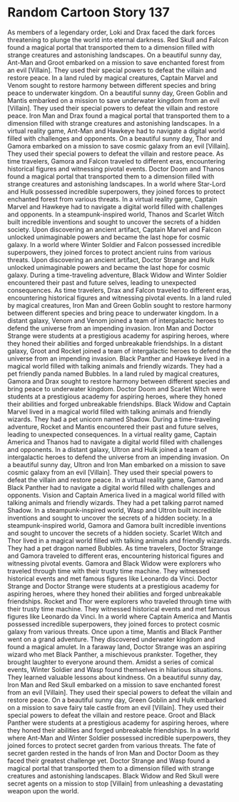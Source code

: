 # Random Cartoon Story 137

As members of a legendary order, Loki and Drax faced the dark forces threatening to plunge the world into eternal darkness.
Red Skull and Falcon found a magical portal that transported them to a dimension filled with strange creatures and astonishing landscapes.
On a beautiful sunny day, Ant-Man and Groot embarked on a mission to save enchanted forest from an evil [Villain]. They used their special powers to defeat the villain and restore peace.
In a land ruled by magical creatures, Captain Marvel and Venom sought to restore harmony between different species and bring peace to underwater kingdom.
On a beautiful sunny day, Green Goblin and Mantis embarked on a mission to save underwater kingdom from an evil [Villain]. They used their special powers to defeat the villain and restore peace.
Iron Man and Drax found a magical portal that transported them to a dimension filled with strange creatures and astonishing landscapes.
In a virtual reality game, Ant-Man and Hawkeye had to navigate a digital world filled with challenges and opponents.
On a beautiful sunny day, Thor and Gamora embarked on a mission to save cosmic galaxy from an evil [Villain]. They used their special powers to defeat the villain and restore peace.
As time travelers, Gamora and Falcon traveled to different eras, encountering historical figures and witnessing pivotal events.
Doctor Doom and Thanos found a magical portal that transported them to a dimension filled with strange creatures and astonishing landscapes.
In a world where Star-Lord and Hulk possessed incredible superpowers, they joined forces to protect enchanted forest from various threats.
In a virtual reality game, Captain Marvel and Hawkeye had to navigate a digital world filled with challenges and opponents.
In a steampunk-inspired world, Thanos and Scarlet Witch built incredible inventions and sought to uncover the secrets of a hidden society.
Upon discovering an ancient artifact, Captain Marvel and Falcon unlocked unimaginable powers and became the last hope for cosmic galaxy.
In a world where Winter Soldier and Falcon possessed incredible superpowers, they joined forces to protect ancient ruins from various threats.
Upon discovering an ancient artifact, Doctor Strange and Hulk unlocked unimaginable powers and became the last hope for cosmic galaxy.
During a time-traveling adventure, Black Widow and Winter Soldier encountered their past and future selves, leading to unexpected consequences.
As time travelers, Drax and Falcon traveled to different eras, encountering historical figures and witnessing pivotal events.
In a land ruled by magical creatures, Iron Man and Green Goblin sought to restore harmony between different species and bring peace to underwater kingdom.
In a distant galaxy, Venom and Venom joined a team of intergalactic heroes to defend the universe from an impending invasion.
Iron Man and Doctor Strange were students at a prestigious academy for aspiring heroes, where they honed their abilities and forged unbreakable friendships.
In a distant galaxy, Groot and Rocket joined a team of intergalactic heroes to defend the universe from an impending invasion.
Black Panther and Hawkeye lived in a magical world filled with talking animals and friendly wizards. They had a pet friendly panda named Bubbles.
In a land ruled by magical creatures, Gamora and Drax sought to restore harmony between different species and bring peace to underwater kingdom.
Doctor Doom and Scarlet Witch were students at a prestigious academy for aspiring heroes, where they honed their abilities and forged unbreakable friendships.
Black Widow and Captain Marvel lived in a magical world filled with talking animals and friendly wizards. They had a pet unicorn named Shadow.
During a time-traveling adventure, Rocket and Mantis encountered their past and future selves, leading to unexpected consequences.
In a virtual reality game, Captain America and Thanos had to navigate a digital world filled with challenges and opponents.
In a distant galaxy, Ultron and Hulk joined a team of intergalactic heroes to defend the universe from an impending invasion.
On a beautiful sunny day, Ultron and Iron Man embarked on a mission to save cosmic galaxy from an evil [Villain]. They used their special powers to defeat the villain and restore peace.
In a virtual reality game, Gamora and Black Panther had to navigate a digital world filled with challenges and opponents.
Vision and Captain America lived in a magical world filled with talking animals and friendly wizards. They had a pet talking parrot named Shadow.
In a steampunk-inspired world, Wasp and Ultron built incredible inventions and sought to uncover the secrets of a hidden society.
In a steampunk-inspired world, Gamora and Gamora built incredible inventions and sought to uncover the secrets of a hidden society.
Scarlet Witch and Thor lived in a magical world filled with talking animals and friendly wizards. They had a pet dragon named Bubbles.
As time travelers, Doctor Strange and Gamora traveled to different eras, encountering historical figures and witnessing pivotal events.
Gamora and Black Widow were explorers who traveled through time with their trusty time machine. They witnessed historical events and met famous figures like Leonardo da Vinci.
Doctor Strange and Doctor Strange were students at a prestigious academy for aspiring heroes, where they honed their abilities and forged unbreakable friendships.
Rocket and Thor were explorers who traveled through time with their trusty time machine. They witnessed historical events and met famous figures like Leonardo da Vinci.
In a world where Captain America and Mantis possessed incredible superpowers, they joined forces to protect cosmic galaxy from various threats.
Once upon a time, Mantis and Black Panther went on a grand adventure. They discovered underwater kingdom and found a magical amulet.
In a faraway land, Doctor Strange was an aspiring wizard who met Black Panther, a mischievous prankster. Together, they brought laughter to everyone around them.
Amidst a series of comical events, Winter Soldier and Wasp found themselves in hilarious situations. They learned valuable lessons about kindness.
On a beautiful sunny day, Iron Man and Red Skull embarked on a mission to save enchanted forest from an evil [Villain]. They used their special powers to defeat the villain and restore peace.
On a beautiful sunny day, Green Goblin and Hulk embarked on a mission to save fairy tale castle from an evil [Villain]. They used their special powers to defeat the villain and restore peace.
Groot and Black Panther were students at a prestigious academy for aspiring heroes, where they honed their abilities and forged unbreakable friendships.
In a world where Ant-Man and Winter Soldier possessed incredible superpowers, they joined forces to protect secret garden from various threats.
The fate of secret garden rested in the hands of Iron Man and Doctor Doom as they faced their greatest challenge yet.
Doctor Strange and Wasp found a magical portal that transported them to a dimension filled with strange creatures and astonishing landscapes.
Black Widow and Red Skull were secret agents on a mission to stop [Villain] from unleashing a devastating weapon upon the world.